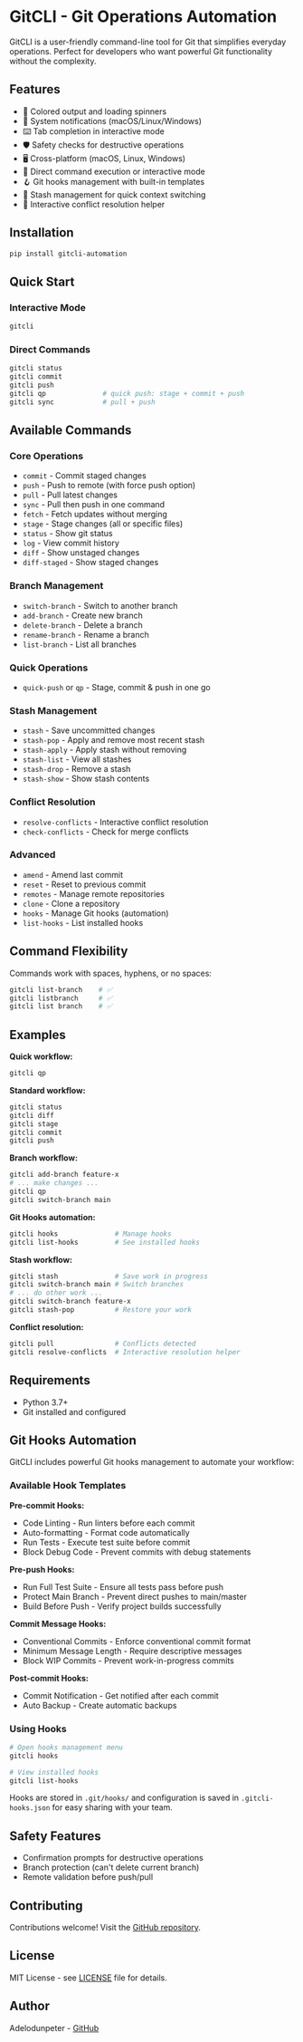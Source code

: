# GitCLI - Git Operations Automation

GitCLI is a user-friendly command-line tool for Git that simplifies everyday operations. Perfect for developers who want powerful Git functionality without the complexity.

## Features

- 🎨 Colored output and loading spinners
- 🔔 System notifications (macOS/Linux/Windows)
- ⌨️ Tab completion in interactive mode
- 🛡️ Safety checks for destructive operations
- 🖥️ Cross-platform (macOS, Linux, Windows)
- 🚀 Direct command execution or interactive mode
- 🪝 Git hooks management with built-in templates
- 💾 Stash management for quick context switching
- 🔧 Interactive conflict resolution helper

## Installation

```bash
pip install gitcli-automation
```

## Quick Start

### Interactive Mode
```bash
gitcli
```

### Direct Commands
```bash
gitcli status
gitcli commit
gitcli push
gitcli qp              # quick push: stage + commit + push
gitcli sync            # pull + push
```

## Available Commands

### Core Operations
- `commit` - Commit staged changes
- `push` - Push to remote (with force push option)
- `pull` - Pull latest changes
- `sync` - Pull then push in one command
- `fetch` - Fetch updates without merging
- `stage` - Stage changes (all or specific files)
- `status` - Show git status
- `log` - View commit history
- `diff` - Show unstaged changes
- `diff-staged` - Show staged changes

### Branch Management
- `switch-branch` - Switch to another branch
- `add-branch` - Create new branch
- `delete-branch` - Delete a branch
- `rename-branch` - Rename a branch
- `list-branch` - List all branches

### Quick Operations
- `quick-push` or `qp` - Stage, commit & push in one go

### Stash Management
- `stash` - Save uncommitted changes
- `stash-pop` - Apply and remove most recent stash
- `stash-apply` - Apply stash without removing
- `stash-list` - View all stashes
- `stash-drop` - Remove a stash
- `stash-show` - Show stash contents

### Conflict Resolution
- `resolve-conflicts` - Interactive conflict resolution
- `check-conflicts` - Check for merge conflicts

### Advanced
- `amend` - Amend last commit
- `reset` - Reset to previous commit
- `remotes` - Manage remote repositories
- `clone` - Clone a repository
- `hooks` - Manage Git hooks (automation)
- `list-hooks` - List installed hooks

## Command Flexibility

Commands work with spaces, hyphens, or no spaces:
```bash
gitcli list-branch    # ✅
gitcli listbranch     # ✅
gitcli list branch    # ✅
```

## Examples

**Quick workflow:**
```bash
gitcli qp
```

**Standard workflow:**
```bash
gitcli status
gitcli diff
gitcli stage
gitcli commit
gitcli push
```

**Branch workflow:**
```bash
gitcli add-branch feature-x
# ... make changes ...
gitcli qp
gitcli switch-branch main
```

**Git Hooks automation:**
```bash
gitcli hooks              # Manage hooks
gitcli list-hooks         # See installed hooks
```

**Stash workflow:**
```bash
gitcli stash              # Save work in progress
gitcli switch-branch main # Switch branches
# ... do other work ...
gitcli switch-branch feature-x
gitcli stash-pop          # Restore your work
```

**Conflict resolution:**
```bash
gitcli pull               # Conflicts detected
gitcli resolve-conflicts  # Interactive resolution helper
```

## Requirements

- Python 3.7+
- Git installed and configured

## Git Hooks Automation

GitCLI includes powerful Git hooks management to automate your workflow:

### Available Hook Templates

**Pre-commit Hooks:**
- Code Linting - Run linters before each commit
- Auto-formatting - Format code automatically
- Run Tests - Execute test suite before commit
- Block Debug Code - Prevent commits with debug statements

**Pre-push Hooks:**
- Run Full Test Suite - Ensure all tests pass before push
- Protect Main Branch - Prevent direct pushes to main/master
- Build Before Push - Verify project builds successfully

**Commit Message Hooks:**
- Conventional Commits - Enforce conventional commit format
- Minimum Message Length - Require descriptive messages
- Block WIP Commits - Prevent work-in-progress commits

**Post-commit Hooks:**
- Commit Notification - Get notified after each commit
- Auto Backup - Create automatic backups

### Using Hooks

```bash
# Open hooks management menu
gitcli hooks

# View installed hooks
gitcli list-hooks
```

Hooks are stored in `.git/hooks/` and configuration is saved in `.gitcli-hooks.json` for easy sharing with your team.

## Safety Features

- Confirmation prompts for destructive operations
- Branch protection (can't delete current branch)
- Remote validation before push/pull

## Contributing

Contributions welcome! Visit the [GitHub repository](https://github.com/Adelodunpeter25/GitCLI).

## License

MIT License - see [LICENSE](LICENSE) file for details.

## Author

Adelodunpeter - [GitHub](https://github.com/Adelodunpeter25)
